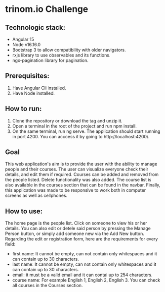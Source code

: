 # trinom.io Challenge


## Technologic stack:
- Angular 15
- Node v16.16.0
- Bootstrap 3 to allow compatibility with older navigators.
- rxjs library to use observables and its functions.
- ngx-pagination library for pagination.

## Prerequisites:
1. Have Angular Cli installed.
2. Have Node installed.

## How to run:
1. Clone the repository or download the tag and unzip it.
2. Open a terminal in the root of the project and run npm install.
3. On the same terminal, run ng serve. The application should start running in port 4200. You can acccess it by going to http://localhost:4200/. 

## Goal
This web application's aim is to provide the user with the ability to manage people and their courses. The user can visualize everyone check their details, and edit them if required. Courses can be added and removed from the people listed. Delete functionality was also added. The course list is also available in the courses section that can be found in the navbar. Finally, this application was made to be responsive to work both in computer screens as well as cellphones. 

## How to use:

The home page is the people list. Click on someone to view his or her details. You can also edit or detele said person by pressing the Manage Person button, or simply add someone new via the Add New button. Regarding the edit or registration form, here are the requirements for every field:
- first name: It cannot be empty, can not contain only whitespaces and it can contain up to 30 characters.
- last name: It cannot be empty, can not contain only whitespaces and it can contain up to 30 characters.
- email: it must be a valid email and it can contai up to 254 characters.
- course name: For example English 1, English 2, English 3. You can check all courses in the Courses section.

